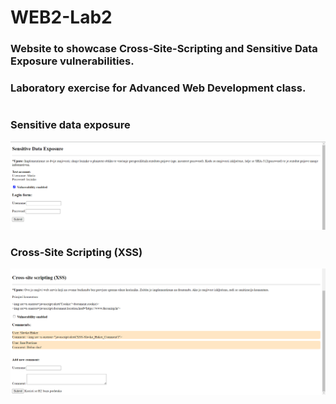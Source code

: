 # WEB2-Lab2

### Website to showcase Cross-Site-Scripting and Sensitive Data Exposure vulnerabilities.

### Laboratory exercise for **Advanced Web Development** class.

#

### Sensitive data exposure

![Sensitive data exposure](https://raw.githubusercontent.com/MarioHosnjak/WEB2-Lab2/main/screenshots/sensitive-data-exposure.PNG "Sensitive data exposure")

### Cross-Site Scripting (XSS)

![XSS](https://raw.githubusercontent.com/MarioHosnjak/WEB2-Lab2/main/screenshots/XSS.PNG "XSS")
